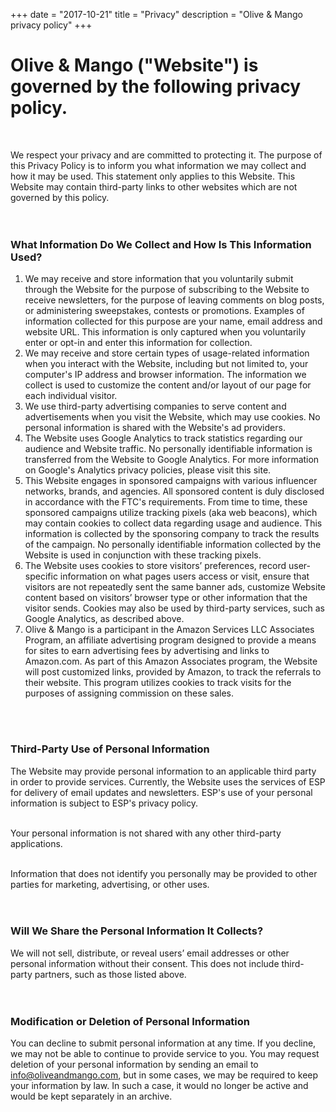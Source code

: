 +++
date = "2017-10-21"
title = "Privacy"
description = "Olive & Mango privacy policy"
+++

# Olive & Mango ("Website") is governed by the following privacy policy. 
</br>

We respect your privacy and are committed to protecting it. The purpose of this Privacy Policy is to inform you what information we may collect and how it may be used. This statement only applies to this Website. This Website may contain third-party links to other websites which are not governed by this policy.  
</br>
</br>

### What Information Do We Collect and How Is This Information Used?

1. We may receive and store information that you voluntarily submit through the Website for the purpose of subscribing to the Website to receive newsletters, for the purpose of leaving comments on blog posts, or administering sweepstakes, contests or promotions. Examples of information collected for this purpose are your name, email address and website URL. This information is only captured when you voluntarily enter or opt-in and enter this information for collection. 
1. We may receive and store certain types of usage-related information when you interact with the Website, including but not limited to, your computer's IP address and browser information. The information we collect is used to customize the content and/or layout of our page for each individual visitor. 
1. We use third-party advertising companies to serve content and advertisements when you visit the Website, which may use cookies. No personal information is shared with the Website's ad providers.
1. The Website uses Google Analytics to track statistics regarding our audience and Website traffic. No personally identifiable information is transferred from the Website to Google Analytics. For more information on Google's Analytics privacy policies, please visit this site. 
1. This Website engages in sponsored campaigns with various influencer networks, brands, and agencies. All sponsored content is duly disclosed in accordance with the FTC's requirements. From time to time, these sponsored campaigns utilize tracking pixels (aka web beacons), which may contain cookies to collect data regarding usage and audience. This information is collected by the sponsoring company to track the results of the campaign. No personally identifiable information collected by the Website is used in conjunction with these tracking pixels.
1. The Website uses cookies to store visitors’ preferences, record user-specific information on what pages users access or visit, ensure that visitors are not repeatedly sent the same banner ads, customize Website content based on visitors’ browser type or other information that the visitor sends. Cookies may also be used by third-party services, such as Google Analytics, as described above. 
1. Olive & Mango is a participant in the Amazon Services LLC Associates Program, an affiliate advertising program designed to provide a means for sites to earn advertising fees by advertising and links to Amazon.com.  As part of this Amazon Associates program, the Website will post customized links, provided by Amazon, to track the referrals to their website. This program utilizes cookies to track visits for the purposes of assigning commission on these sales.  
</br>
</br>

### Third-Party Use of Personal Information
The Website may provide personal information to an applicable third party in order to provide services. Currently, the Website uses the services of ESP for delivery of email updates and newsletters. ESP's use of your personal information is subject to ESP's privacy policy.  
</br>

Your personal information is not shared with any other third-party applications.  
</br>

Information that does not identify you personally may be provided to other parties for marketing, advertising, or other uses.  
</br>
</br>

### Will We Share the Personal Information It Collects?
We will not sell, distribute, or reveal users’ email addresses or other personal information without their consent. This does not include third-party partners, such as those listed above.  
</br>
</br>

### Modification or Deletion of Personal Information
You can decline to submit personal information at any time. If you decline, we may not be able to continue to provide service to you. You may request deletion of your personal information by sending an email to info@oliveandmango.com, but in some cases, we may be required to keep your information by law. In such a case, it would no longer be active and would be kept separately in an archive. 